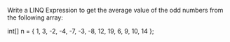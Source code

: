 ﻿Write a LINQ Expression to get the average value of the odd numbers from the following array:

int[] n = { 1, 3, -2, -4, -7, -3, -8, 12, 19, 6, 9, 10, 14 };  